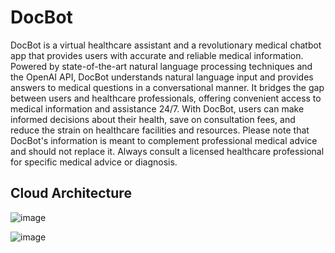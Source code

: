 # DocBot
DocBot is a virtual healthcare assistant and a revolutionary medical chatbot app that provides users with accurate and reliable medical information. Powered by state-of-the-art natural language processing techniques and the OpenAI API, DocBot understands natural language input and provides answers to medical questions in a conversational manner. It bridges the gap between users and healthcare professionals, offering convenient access to medical information and assistance 24/7. With DocBot, users can make informed decisions about their health, save on consultation fees, and reduce the strain on healthcare facilities and resources. Please note that DocBot's information is meant to complement professional medical advice and should not replace it. Always consult a licensed healthcare professional for specific medical advice or diagnosis.

## Cloud Architecture
![image](https://github.com/IvanPotgieter01/DocBot/assets/109952133/6ece1795-88e3-426b-8557-61c686e49193)

![image](https://github.com/IvanPotgieter01/DocBot/assets/109952133/208f47a2-2a2a-4b0f-8829-c8d899a493ed)
